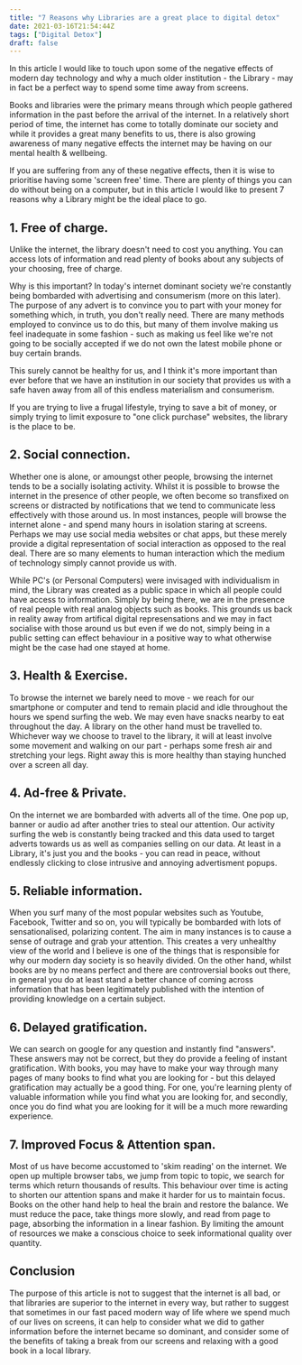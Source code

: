 ```yaml
---
title: "7 Reasons why Libraries are a great place to digital detox"
date: 2021-03-16T21:54:44Z
tags: ["Digital Detox"]
draft: false
---
```


In this article I would like to touch upon some of the negative effects of modern day technology and why a much older institution - the Library - may in fact be a perfect way to spend some time away from screens.

<!--more-->

Books and libraries were the primary means through which people gathered information in the past before the arrival of the internet. In a relatively short period of time, the internet has come to totally dominate our society and while it provides a great many benefits to us, there is also growing awareness of many negative effects the internet may be having on our mental health & wellbeing.

If you are suffering from any of these negative effects, then it is wise to prioritise having some 'screen free' time. There are plenty of things you can do without being on a computer, but in this article I would like to present 7 reasons why a Library might be the ideal place to go.

## 1. Free of charge. 

Unlike the internet, the library doesn't need to cost you anything. You can access lots of information and read plenty of books about any subjects of your choosing, free of charge. 

Why is this important? In today's internet dominant society we're constantly being bombarded with advertising and consumerism (more on this later). The purpose of any advert is to convince you to part with your money for something which, in truth, you don't really need. There are many methods employed to convince us to do this, but many of them involve making us feel inadequate in some fashion - such as making us feel like we're not going to be socially accepted if we do not own the latest mobile phone or buy certain brands.

This surely cannot be healthy for us, and I think it's more important than ever before that we have an institution in our society that provides us with a safe haven away from all of this endless materialism and consumerism.

If you are trying to live a frugal lifestyle, trying to save a bit of money, or simply trying to limit exposure to "one click purchase" websites, the library is the place to be.

## 2. Social connection. 

Whether one is alone, or amoungst other people, browsing the internet tends to be a socially isolating activity. Whilst it is possible to browse the internet in the presence of other people, we often become so transfixed on screens or distracted by notifications that we tend to communicate less effectively with those around us. In most instances, people will browse the internet alone - and spend many hours in isolation staring at screens. Perhaps we may use social media websites or chat apps, but these merely provide a digital representation of social interaction as opposed to the real deal. There are so many elements to human interaction which the medium of technology simply cannot provide us with.

While PC's (or Personal Computers) were invisaged with individualism in mind, the Library was created as a public space in which all people could have access to information. Simply by being there, we are in the presence of real people with real analog objects such as books. This grounds us back in reality away from artifical digital represensations and we may in fact socialise with those around us but even if we do not, simply being in a public setting can effect behaviour in a positive way to what otherwise might be the case had one stayed at home.

## 3. Health & Exercise. 

To browse the internet we barely need to move - we reach for our smartphone or computer and tend to remain placid and idle throughout the hours we spend surfing the web. We may even have snacks nearby to eat throughout the day. A library on the other hand must be travelled to. Whichever way we choose to travel to the library, it will at least involve some movement and walking on our part - perhaps some fresh air and stretching your legs. Right away this is more healthy than staying hunched over a screen all day.

## 4. Ad-free & Private. 

On the internet we are bombarded with adverts all of the time. One pop up, banner or audio ad after another tries to steal our attention. Our activity surfing the web is constantly being tracked and this data used to target adverts towards us as well as companies selling on our data. At least in a Library, it's just you and the books - you can read in peace, without endlessly clicking to close intrusive and annoying advertisment popups.

## 5. Reliable information. 

When you surf many of the most popular websites such as Youtube, Facebook, Twitter and so on, you will typically be bombarded with lots of sensationalised, polarizing content. The aim in many instances is to cause a sense of outrage and grab your attention. This creates a very unhealthy view of the world and I believe is one of the things that is responsible for why our modern day society is so heavily divided. On the other hand, whilst books are by no means perfect and there are controversial books out there, in general you do at least stand a better chance of coming across information that has been legitimately published with the intention of providing knowledge on a certain subject. 

## 6. Delayed gratification. 

We can search on google for any question and instantly find "answers". These answers may not be correct, but they do provide a feeling of instant gratification. With books, you may have to make your way through many pages of many books to find what you are looking for - but this delayed gratification may actually be a good thing. For one, you're learning plenty of valuable information while you find what you are looking for, and secondly, once you do find what you are looking for it will be a much more rewarding experience.

## 7. Improved Focus & Attention span. 

Most of us have become accustomed to 'skim reading' on the internet. We open up multiple browser tabs, we jump from topic to topic, we search for terms which return thousands of results. This behaviour over time is acting to shorten our attention spans and make it harder for us to maintain focus. Books on the other hand help to heal the brain and restore the balance. We must reduce the pace, take things more slowly, and read from page to page, absorbing the information in a linear fashion. By limiting the amount of resources we make a conscious choice to seek informational quality over quantity. 


## Conclusion

The purpose of this article is not to suggest that the internet is all bad, or that libraries are superior to the internet in every way, but rather to suggest that sometimes in our fast paced modern way of life where we spend much of our lives on screens, it can help to consider what we did to gather information before the internet became so dominant, and consider some of the benefits of taking a break from our screens and relaxing with a good book in a local library.